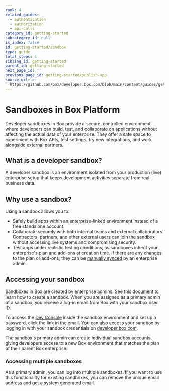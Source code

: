 ```yaml
---
rank: 4
related_guides:
  - authentication
  - authorization
  - api-calls
category_id: getting-started
subcategory_id: null
is_index: false
id: getting-started/sandbox
type: guide
total_steps: 4
sibling_id: getting-started
parent_id: getting-started
next_page_id: ''
previous_page_id: getting-started/publish-app
source_url: >-
  https://github.com/box/developer.box.com/blob/main/content/guides/getting-started/sandbox.md
---
```

# Sandboxes in Box Platform

Developer sandboxes in Box provide a secure, controlled environment where developers can build, test, and collaborate on applications without affecting the actual data of your enterprise. They offer a safe space to experiment with Box APIs, test settings, try new integrations, and work alongside external partners.

## What is a developer sandbox?

A developer sandbox is an environment isolated from your production (live) enterprise setup that keeps development activities separate from real business data.

## Why use a sandbox?

Using a sandbox allows you to:

* Safely build apps within an enterprise-linked environment instead of a free standalone account.
* Collaborate securely with both internal teams and external collaborators. Contractors, partners, and other external users can join the sandbox without accessing live systems and compromising security.
* Test apps under realistic testing conditions, as sandboxes inherit your enterprise's plan and add-ons at creation time. If there are any changes to the plan or add-ons, they can be [manually synced][4] by an enterprise admin.

## Accessing your sandbox

Sandboxes in Box are created by enterprise admins. See [this document][1] to learn how to create a sandbox.
When you are assigned as a primary admin of a sandbox, you receive a log-in email from Box with your sandbox user ID.

To access the [Dev Console][2] inside the sandbox environment and set up a password, click the link in the email. You can also access your sandbox by logging in with your sandbox credentials on [developer.box.com][3].

The sandbox's primary admin can create individual sandbox accounts, giving developers access to a new Box environment that matches the plan of their parent Box enterprise.

### Accessing multiple sandboxes

As a primary admin, you can log into multiple sandboxes. If you want to use this functionality for existing sandboxes, you can remove the unique email address and get a system generated email.

[1]: https://support.box.com/hc/en-us/articles/360043697274-Managing-developer-sandboxes-for-Box-admins
[2]: https://cloud.app.box.com/developers/console
[3]: https://developer.box.com
[4]: https://support.box.com/hc/en-us/articles/360043697274-Managing-developer-sandboxes-for-Box-admins#:~:text=in%20a%20sandbox.-,Synchronizing,-sandbox%20with%20production